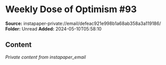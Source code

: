 # Weekly Dose of Optimism #93

**Source:** instapaper-private://email/defeac921e998b1a68ab358a3a119186/
**Folder:** Unread
**Added:** 2024-05-10T05:58:10




## Content
*Private content from instapaper_email*
